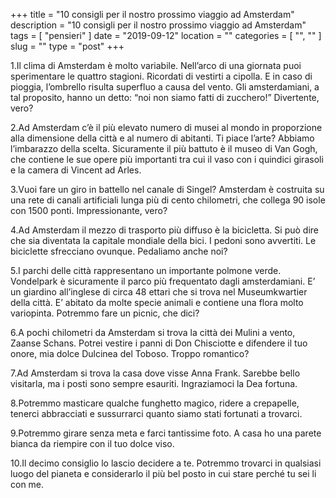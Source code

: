 +++
title = "10 consigli per il nostro prossimo viaggio ad Amsterdam"
description = "10 consigli per il nostro prossimo viaggio ad Amsterdam"
tags = [ "pensieri" ]
date = "2019-09-12"
location = ""
categories = [
  "",
  ""
]
slug = ""
type = "post"
+++

1.Il clima di Amsterdam è molto variabile. Nell’arco di una giornata puoi sperimentare le quattro stagioni. Ricordati di vestirti a cipolla. E in caso di pioggia, l’ombrello risulta superfluo a causa del vento.  Gli amsterdamiani, a tal proposito, hanno un detto: “noi non siamo fatti di zucchero!” Divertente, vero?

2.Ad Amsterdam c’è il più elevato numero di musei al mondo in proporzione alla dimensione della città e al numero di abitanti. Ti piace l’arte? Abbiamo l’imbarazzo della scelta. Sicuramente il più battuto è il museo di Van Gogh, che contiene le sue opere più importanti tra cui il vaso con i quindici girasoli e la camera di Vincent ad Arles. 

3.Vuoi fare un giro in battello nel canale di Singel? Amsterdam è costruita su una rete di canali artificiali lunga più di cento chilometri, che collega 90 isole con 1500 ponti. Impressionante, vero?

4.Ad Amsterdam il mezzo di trasporto più diffuso è la bicicletta.  Si può dire che sia diventata la capitale mondiale della bici. I pedoni sono avvertiti. Le biciclette sfrecciano ovunque. Pedaliamo anche noi?

5.I parchi delle città rappresentano un importante polmone verde. Vondelpark è sicuramente il parco più frequentato dagli amsterdamiani. E’ un giardino all’inglese di circa 48 ettari che si trova nel Museumkwartier della città. E’ abitato da molte specie animali e contiene una flora molto variopinta.  Potremmo fare un picnic, che dici?  

6.A pochi chilometri da Amsterdam si trova la città dei Mulini a vento,  Zaanse Schans. Potrei vestire i panni di Don Chisciotte e difendere il tuo onore, mia dolce Dulcinea del Toboso. Troppo romantico?

7.Ad Amsterdam si trova la casa dove visse Anna Frank. Sarebbe bello visitarla, ma i posti sono sempre esauriti. Ingraziamoci la Dea fortuna. 

8.Potremmo masticare qualche funghetto magico, ridere a crepapelle, tenerci abbracciati e sussurrarci quanto siamo stati fortunati a trovarci. 

9.Potremmo girare senza meta e farci tantissime foto. A casa ho una parete bianca da riempire con il tuo dolce viso. 

10.Il decimo consiglio lo lascio decidere a te. Potremmo trovarci in qualsiasi luogo del pianeta e considerarlo il più bel posto in cui stare perché tu sei li con me. 
